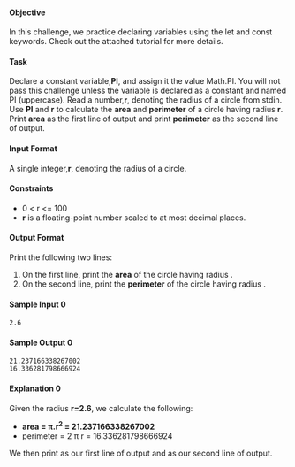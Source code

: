 #### Objective

In this challenge, we practice declaring variables using the let and const keywords. Check out the attached tutorial for more details.

#### Task

Declare a constant variable,**PI**, and assign it the value Math.PI. You will not pass this challenge unless the variable is declared as a constant and named PI (uppercase).
Read a number,**r**, denoting the radius of a circle from stdin.
Use **PI** and **r** to calculate the **area** and **perimeter** of a circle having radius **r**.
Print **area** as the first line of output and print **perimeter** as the second line of output.
#### Input Format

A single integer,**r**, denoting the radius of a circle.

#### Constraints
* 0 < r <= 100
* **r** is a floating-point number scaled to at most  decimal places.
#### Output Format

Print the following two lines:

1. On the first line, print the **area** of the circle having radius .
2. On the second line, print the **perimeter** of the circle having radius .
#### Sample Input 0

	2.6
#### Sample Output 0

	21.237166338267002
	16.336281798666924
#### Explanation 0

Given the radius **r=2.6**, we calculate the following:
* **area = π.r<sup>2</sup> = 21.237166338267002**
* perimeter = 2 π r = 16.336281798666924

We then print  as our first line of output and  as our second line of output.
